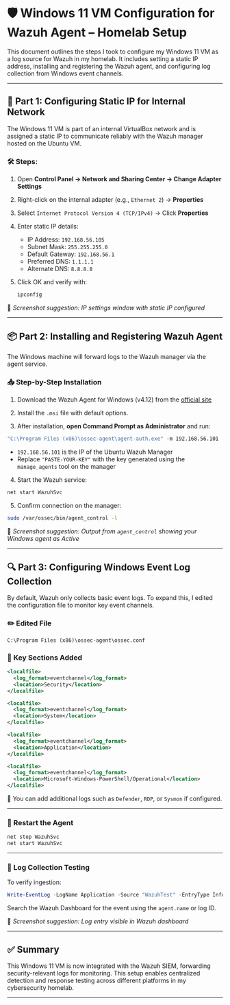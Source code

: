 # 🛡️ Windows 11 VM Configuration for Wazuh Agent – Homelab Setup

This document outlines the steps I took to configure my Windows 11 VM as a log source for Wazuh in my homelab. It includes setting a static IP address, installing and registering the Wazuh agent, and configuring log collection from Windows event channels.

---

## 📡 Part 1: Configuring Static IP for Internal Network

The Windows 11 VM is part of an internal VirtualBox network and is assigned a static IP to communicate reliably with the Wazuh manager hosted on the Ubuntu VM.

### 🛠️ Steps:

1. Open **Control Panel → Network and Sharing Center → Change Adapter Settings**

2. Right-click on the internal adapter (e.g., `Ethernet 2`) → **Properties**

3. Select `Internet Protocol Version 4 (TCP/IPv4)` → Click **Properties**

4. Enter static IP details:
   - IP Address: `192.168.56.105`
   - Subnet Mask: `255.255.255.0`
   - Default Gateway: `192.168.56.1`
   - Preferred DNS: `1.1.1.1`
   - Alternate DNS: `8.8.8.8`

5. Click OK and verify with:
   ```powershell
   ipconfig
   ```

📸 *Screenshot suggestion: IP settings window with static IP configured*

---

## 📦 Part 2: Installing and Registering Wazuh Agent

The Windows machine will forward logs to the Wazuh manager via the agent service.

### 📥 Step-by-Step Installation

1. Download the Wazuh Agent for Windows (v4.12) from the [official site](https://packages.wazuh.com/4.x/windows/wazuh-agent-4.12.0-1.msi)

2. Install the `.msi` file with default options.

3. After installation, **open Command Prompt as Administrator** and run:

```cmd
"C:\Program Files (x86)\ossec-agent\agent-auth.exe" -m 192.168.56.101 -k "PASTE-YOUR-KEY"
```

- `192.168.56.101` is the IP of the Ubuntu Wazuh Manager
- Replace `"PASTE-YOUR-KEY"` with the key generated using the `manage_agents` tool on the manager

4. Start the Wazuh service:

```cmd
net start WazuhSvc
```

5. Confirm connection on the manager:

```bash
sudo /var/ossec/bin/agent_control -l
```

📸 *Screenshot suggestion: Output from `agent_control` showing your Windows agent as Active*

---

## 🔍 Part 3: Configuring Windows Event Log Collection

By default, Wazuh only collects basic event logs. To expand this, I edited the configuration file to monitor key event channels.

### ✏️ Edited File

```
C:\Program Files (x86)\ossec-agent\ossec.conf
```

### 🪪 Key Sections Added

```xml
<localfile>
  <log_format>eventchannel</log_format>
  <location>Security</location>
</localfile>

<localfile>
  <log_format>eventchannel</log_format>
  <location>System</location>
</localfile>

<localfile>
  <log_format>eventchannel</log_format>
  <location>Application</location>
</localfile>

<localfile>
  <log_format>eventchannel</log_format>
  <location>Microsoft-Windows-PowerShell/Operational</location>
</localfile>
```

📌 You can add additional logs such as `Defender`, `RDP`, or `Sysmon` if configured.

---

### 🔄 Restart the Agent

```cmd
net stop WazuhSvc
net start WazuhSvc
```

---

### 🧪 Log Collection Testing

To verify ingestion:

```powershell
Write-EventLog -LogName Application -Source "WazuhTest" -EntryType Information -EventId 1000 -Message "Test log for Wazuh"
```

Search the Wazuh Dashboard for the event using the `agent.name` or log ID.

📸 *Screenshot suggestion: Log entry visible in Wazuh dashboard*

---

## ✅ Summary

This Windows 11 VM is now integrated with the Wazuh SIEM, forwarding security-relevant logs for monitoring. This setup enables centralized detection and response testing across different platforms in my cybersecurity homelab.

---
